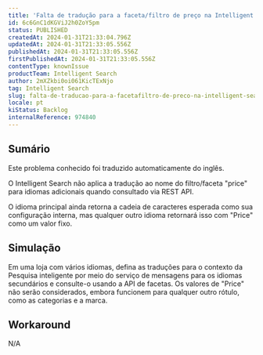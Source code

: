 ```yaml
---
title: 'Falta de tradução para a faceta/filtro de preço na Intelligent Search'
id: 6c6GnC1dKGViJ2h0ZoY5pm
status: PUBLISHED
createdAt: 2024-01-31T21:33:04.796Z
updatedAt: 2024-01-31T21:33:05.556Z
publishedAt: 2024-01-31T21:33:05.556Z
firstPublishedAt: 2024-01-31T21:33:05.556Z
contentType: knownIssue
productTeam: Intelligent Search
author: 2mXZkbi0oi061KicTExNjo
tag: Intelligent Search
slug: falta-de-traducao-para-a-facetafiltro-de-preco-na-intelligent-search
locale: pt
kiStatus: Backlog
internalReference: 974840
---
```


## Sumário

<div class="alert alert-info">
  <p>Este problema conhecido foi traduzido automaticamente do inglês.</p>
</div>


O Intelligent Search não aplica a tradução ao nome do filtro/faceta "price" para idiomas adicionais quando consultado via REST API.

O idioma principal ainda retorna a cadeia de caracteres esperada como sua configuração interna, mas qualquer outro idioma retornará isso com "Price" como um valor fixo.

## Simulação


Em uma loja com vários idiomas, defina as traduções para o contexto da Pesquisa inteligente por meio do serviço de mensagens para os idiomas secundários e consulte-o usando a API de facetas. Os valores de "Price" não serão considerados, embora funcionem para qualquer outro rótulo, como as categorias e a marca.



## Workaround


N/A




